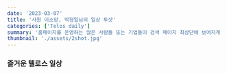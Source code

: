 ```yaml
---
date: '2023-03-07'
title: '사원 이소망, 박형일님의 일상 투샷'
categories: ['Telos daily']
summary: '홈페이지를 운영하는 많은 사람들 또는 기업들이 검색 페이지 최상단에 보여지게 하기 위해 어떤 최적화 작업을 하는지 알아보자.'
thumbnail: './assets/2shot.jpg'
---
```


### 즐거운 텔로스 일상
